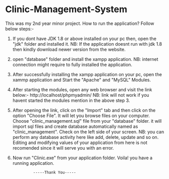 # Clinic-Management-System
This was my 2nd year minor project.
How to run the application? Follow below steps:-

1. If you dont have JDK 1.8 or above installed on your pc then, open the "jdk" folder and installed it.
   NB: If the application doesnt run with jdk 1.8 then kindly download newer version from the website.

2. open "database" folder and install the xampp application. 
   NB: internet connection might require to fully installed the application.

3. After successfully installing the xampp application on your pc, open the xammp application and Start the
   "Apache" and "MySQL" Modules.

4. After starting the modules, open any web browser and visit the link below:-
   http://localhost/phpmyadmin/
   NB: link will not work if you havent started the modules mention in the above step 3.

5. After opening the link, click on the "Import" tab and then click on the option "Choose File".
   It will let you browse files on your computer. 
   Choose "clinic_management.sql" file from your "database" folder. it will import sql files
   and create database automatically named as "clinic_management". Check on the left side of your screen.
   NB: you can perform any database activity here like add, delete, update and so on. Editing and 
       modifying values of your application from here is not recomended since it will serve you with an error.

6. Now run "Clinic.exe" from your application folder. Voila! you have a running application.
   				
				-----Thank You-----     
